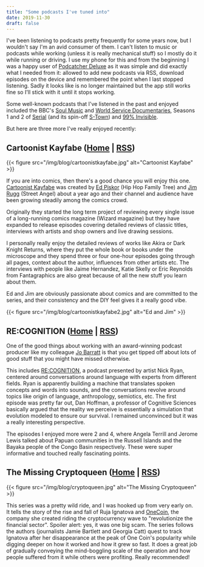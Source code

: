 ```yaml
---
title: "Some podcasts I've tuned into"
date: 2019-11-30
draft: false
---
```


I've been listening to podcasts pretty frequently for some years now, but I wouldn't say I'm an avid consumer of them. I can't listen to music or podcasts while working (unless it is really mechanical stuff) so I mostly do it while running or driving. I use my phone for this and from the beginning I was a happy user of [Podcatcher Deluxe](https://www.podcatcher-deluxe.com/index.htm) as it was simple and did exactly what I needed from it: allowed to add new podcasts via RSS, download episodes on the device and remembered the point when I last stopped listening. Sadly it looks like is no longer maintained but the app still works fine so I'll stick with it until it stops working.

Some well-known podcasts that I've listened in the past and enjoyed included the BBC's [Soul Music](https://www.bbc.co.uk/programmes/b008mj7p) and [World Service Documentaries](https://www.bbc.co.uk/programmes/p02nq0lx/episodes/downloads), Seasons 1 and 2 of [Serial](https://serialpodcast.org/) (and its spin-off [S-Town](https://stownpodcast.org/)) and [99% Invisible](https://99percentinvisible.org/).

But here are three more I've really enjoyed recently:

## Cartoonist Kayfabe ([Home](https://www.youtube.com/channel/UCU0v4IGzj2wK-PmjASkK2Rg) | [RSS](https://www.google.com/url?sa=t&rct=j&q=&esrc=s&source=web&cd=2&ved=2ahUKEwjAwqXA_JTmAhUDAmMBHegwDTIQFjABegQIBhAB&url=http%3A%2F%2Ffeeds.soundcloud.com%2Fusers%2Fsoundcloud%3Ausers%3A520225677%2Fsounds.rss&usg=AOvVaw2_viU28Xr2jyFLlqLSU6Wu))

{{< figure src="/img/blog/cartoonistkayfabe.jpg" alt="Cartoonist Kayfabe" >}}


If you are into comics, then there's a good chance you will enjoy this one. [Cartoonist Kayfabe](https://www.youtube.com/channel/UCU0v4IGzj2wK-PmjASkK2Rg) was created by [Ed Piskor](https://twitter.com/EdPiskor) (Hip Hop Family Tree) and [Jim Rugg](https://www.jimrugg.com/) (Street Angel) about a year ago and their channel and audience have been growing steadily among the comics crowd.

Originally they started the long term project of reviewing every single issue of a long-running comics magazine (Wizard magazine) but they have expanded to release episodes covering detailed reviews of classic titles, interviews with artists and shop owners and live drawing sessions.

I personally really enjoy the detailed reviews of works like Akira or Dark Knight Returns, where they put the whole book or books under the microscope and they spend three or four one-hour episodes going through all pages, context about the author, influences from other artists etc. The interviews with people like Jaime Hernandez, Katie Skelly or Eric Reynolds from Fantagraphics are also great because of all the new stuff you learn about them.

Ed and Jim are obviously passionate about comics and are committed to the series, and their consistency and the DIY feel gives it a really good vibe. 

{{< figure src="/img/blog/cartoonistkayfabe2.jpg" alt="Ed and Jim" >}}


## RE:COGNITION ([Home](https://www.somersethouse.org.uk/blog/recognition-podcast-nick-ryan) | [RSS](https://audioboom.com/channels/4946876.rss))

One of the good things about working with an award-winning podcast producer like my colleague [Jo Barratt](https://twitter.com/JoBarratt) is that you get tipped off about lots of good stuff that you might have missed otherwise.

This includes [RE:COGNITION](https://www.somersethouse.org.uk/blog/recognition-podcast-nick-ryan), a podcast presented by artist Nick Ryan, centered around conversations around language with experts from different fields. Ryan is apparently building a machine that translates spoken concepts and words into sounds, and the conversations revolve around topics like origin of language, anthropology, semiotics, etc. The first episode was pretty far out, Dan Hoffman, a professor of Cognitive Sciences basically argued that the reality we perceive is essentially a simulation that evolution modeled to ensure our survival. I remained unconvinced but it was a really interesting perspective.

The episodes I enjoyed more were 2 and 4, where Angela Terrill and Jerome Lewis talked about Papuan communities in the Russell Islands and the Bayaka people of the Congo Basin respectively. These were super informative and touched really fascinating points.


##  The Missing Cryptoqueen ([Home](https://www.bbc.co.uk/programmes/p07nkd84/episodes/downloads) | [RSS](https://podcasts.files.bbci.co.uk/p07nkd84.rss))


{{< figure src="/img/blog/cryptoqueen.jpg" alt="The Missing Cryptoqueen" >}}

This series was a pretty wild ride, and I was hooked up from very early on. It tells the story of the rise and fall of Ruja Ignatova and [OneCoin](https://en.wikipedia.org/wiki/OneCoin), the company she created riding the cryptocurrency wave to "revolutionize the financial sector". Spoiler alert: yes, it was one big scam. The series follows the authors (journalists Jamie Bartlett and Georgia Catt) quest to track Ignatova after her disappearance at the peak of One Coin's popularity while digging deeper on how it worked and how it grew so fast. It does a great job of gradually conveying the mind-boggling scale of the operation and how people suffered from it while others were profiting. Really recommended!

